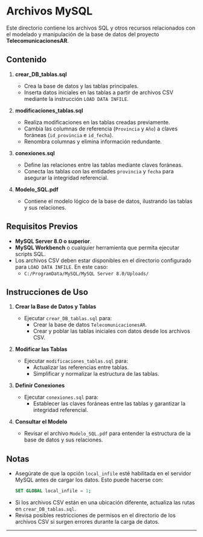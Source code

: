 # Archivos MySQL

Este directorio contiene los archivos SQL y otros recursos relacionados con el modelado y manipulación de la base de datos del proyecto **TelecomunicacionesAR**.

## Contenido

1. **crear_DB_tablas.sql**
    - Crea la base de datos y las tablas principales.
    - Inserta datos iniciales en las tablas a partir de archivos CSV mediante la instrucción `LOAD DATA INFILE`.

2. **modificaciones_tablas.sql**
    - Realiza modificaciones en las tablas creadas previamente.
    - Cambia las columnas de referencia (`Provincia` y `Año`) a claves foráneas (`id_provincia` e `id_fecha`).
    - Renombra columnas y elimina información redundante.

3. **conexiones.sql**
    - Define las relaciones entre las tablas mediante claves foráneas.
    - Conecta las tablas con las entidades `provincia` y `fecha` para asegurar la integridad referencial.

4. **Modelo_SQL.pdf**
    - Contiene el modelo lógico de la base de datos, ilustrando las tablas y sus relaciones.

## Requisitos Previos

- **MySQL Server 8.0 o superior**.
- **MySQL Workbench** o cualquier herramienta que permita ejecutar scripts SQL.
- Los archivos CSV deben estar disponibles en el directorio configurado para `LOAD DATA INFILE`. En este caso:
  - `C:/ProgramData/MySQL/MySQL Server 8.0/Uploads/`

## Instrucciones de Uso

1. **Crear la Base de Datos y Tablas**
    - Ejecutar `crear_DB_tablas.sql` para:
        - Crear la base de datos `TelecomunicacionesAR`.
        - Crear y poblar las tablas iniciales con datos desde los archivos CSV.

2. **Modificar las Tablas**
    - Ejecutar `modificaciones_tablas.sql` para:
        - Actualizar las referencias entre tablas.
        - Simplificar y normalizar la estructura de las tablas.

3. **Definir Conexiones**
    - Ejecutar `conexiones.sql` para:
        - Establecer las claves foráneas entre las tablas y garantizar la integridad referencial.

4. **Consultar el Modelo**
    - Revisar el archivo `Modelo_SQL.pdf` para entender la estructura de la base de datos y sus relaciones.

## Notas

- Asegúrate de que la opción `local_infile` esté habilitada en el servidor MySQL antes de cargar los datos. Esto puede hacerse con:
  ```sql
  SET GLOBAL local_infile = 1;
  ```
- Si los archivos CSV están en una ubicación diferente, actualiza las rutas en `crear_DB_tablas.sql`.
- Revisa posibles restricciones de permisos en el directorio de los archivos CSV si surgen errores durante la carga de datos.

---